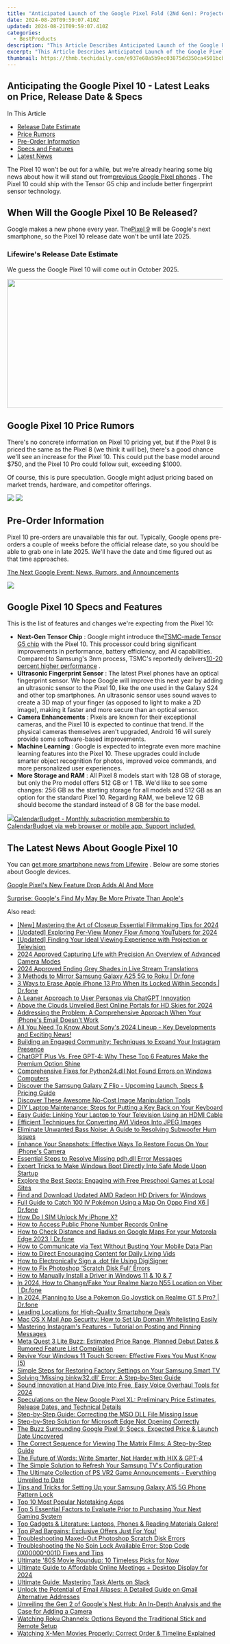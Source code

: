 ```yaml
---
title: "Anticipated Launch of the Google Pixel Fold (2Nd Gen): Projected Cost, Release Timeline & Leaked Specifications"
date: 2024-08-20T09:59:07.410Z
updated: 2024-08-21T09:59:07.410Z
categories:
  - BestProducts
description: "This Article Describes Anticipated Launch of the Google Pixel Fold (2Nd Gen): Projected Cost, Release Timeline & Leaked Specifications"
excerpt: "This Article Describes Anticipated Launch of the Google Pixel Fold (2Nd Gen): Projected Cost, Release Timeline & Leaked Specifications"
thumbnail: https://thmb.techidaily.com/e937e68a5b9ec03875dd350ca4501bcb740dbcf769458408d36b67b305252021.jpg
---
```


## Anticipating the Google Pixel 10 - Latest Leaks on Price, Release Date & Specs

 In This Article

* [Release Date Estimate](https://www.lifewire.com/#toc-when-will-the-google-pixel-10-be-released)
* [Price Rumors](https://www.lifewire.com/#toc-google-pixel-10-price-rumors)
* [Pre-Order Information](https://www.lifewire.com/#toc-pre-order-information)
* [Specs and Features](https://www.lifewire.com/#toc-google-pixel-10-specs-and-features)
* [Latest News](https://www.lifewire.com/#toc-the-latest-news-about-google-pixel-10)

 The Pixel 10 won't be out for a while, but we're already hearing some big news about how it will stand out from[previous Google Pixel phones](https://www.lifewire.com/google-pixel-phones-4152056) . The Pixel 10 could ship with the Tensor G5 chip and include better fingerprint sensor technology.

## When Will the Google Pixel 10 Be Released?

 Google makes a new phone every year. The[Pixel 9](https://www.lifewire.com/google-pixel-9-8630767) will be Google's next smartphone, so the Pixel 10 release date won't be until late 2025.

### Lifewire's Release Date Estimate

We guess the Google Pixel 10 will come out in October 2025.

<!-- affiliate ads begin -->
<a href="https://aofit.pxf.io/c/5597632/1399701/16396" target="_top" id="1399701"><img src="//a.impactradius-go.com/display-ad/16396-1399701" border="0" alt="" width="960" height="300"/></a><img height="0" width="0" src="https://imp.pxf.io/i/5597632/1399701/16396" style="position:absolute;visibility:hidden;" border="0" />
<!-- affiliate ads end -->
## Google Pixel 10 Price Rumors

 There's no concrete information on Pixel 10 pricing yet, but if the Pixel 9 is priced the same as the Pixel 8 (we think it will be), there's a good chance we'll see an increase for the Pixel 10\. This could put the base model around $750, and the Pixel 10 Pro could follow suit, exceeding $1000.  

 Of course, this is pure speculation. Google might adjust pricing based on market trends, hardware, and competitor offerings.

<!-- affiliate ads begin -->
<a href="https://shop.manycam.com/order/checkout.php?PRODS=17727588&QTY=1&AFFILIATE=108875&CART=1"><img src="https://secure.avangate.com/images/merchant/8230bea7d54bcdf99cdfe85cb07313d5/mcaffbanner600x500.png" border="0"></a>
<a href="https://shop.manycam.com/order/checkout.php?PRODS=17727588&QTY=1&AFFILIATE=108875&CART=1"><img src="https://secure.avangate.com/images/merchant/8230bea7d54bcdf99cdfe85cb07313d5/Affiliates_300x250px_valentinesday.png" border="0"></a>
<!-- affiliate ads end -->
## Pre-Order Information

 Pixel 10 pre-orders are unavailable this far out. Typically, Google opens pre-orders a couple of weeks before the official release date, so you should be able to grab one in late 2025\. We'll have the date and time figured out as that time approaches.

[The Next Google Event: News, Rumors, and Announcements](https://www.lifewire.com/google-event-5205756)

<!-- affiliate ads begin -->
<a href="https://store.iobit.com/order/checkout.php?PRODS=1468905&QTY=1&AFFILIATE=108875&CART=1"><img src="https://secure.avangate.com/images/merchant/184260348236f9554fe9375772ff966e/ascscan_728x90.png" border="0"></a>
<!-- affiliate ads end -->
## Google Pixel 10 Specs and Features

 This is the list of features and changes we're expecting from the Pixel 10:

* **Next-Gen Tensor Chip** : Google might introduce the[TSMC-made Tensor G5 chip](https://www.androidauthority.com/tsmc-tensor-g5-proof-pixel-10-3445056/) with the Pixel 10\. This processor could bring significant improvements in performance, battery efficiency, and AI capabilities. Compared to Samsung's 3nm process, TSMC's reportedly delivers[10-20 percent higher performance](https://www.businesskorea.co.kr/news/articleView.html?idxno=219277) .
* **Ultrasonic Fingerprint Sensor** : The latest Pixel phones have an optical fingerprint sensor. We hope Google will improve this next year by adding an ultrasonic sensor to the Pixel 10, like the one used in the Galaxy S24 and other top smartphones. An ultrasonic sensor uses sound waves to create a 3D map of your finger (as opposed to light to make a 2D image), making it faster and more secure than an optical sensor.
* **Camera Enhancements** : Pixels are known for their exceptional cameras, and the Pixel 10 is expected to continue that trend. If the physical cameras themselves aren't upgraded, Android 16 will surely provide some software-based improvements.
* **Machine Learning** : Google is expected to integrate even more machine learning features into the Pixel 10\. These upgrades could include smarter object recognition for photos, improved voice commands, and more personalized user experiences.
* **More Storage and RAM** : All Pixel 8 models start with 128 GB of storage, but only the Pro model offers 512 GB or 1 TB. We'd like to see some changes: 256 GB as the starting storage for all models and 512 GB as an option for the standard Pixel 10\. Regarding RAM, we believe 12 GB should become the standard instead of 8 GB for the base model.

<!-- affiliate ads begin -->
<a href="https://secure.2checkout.com/order/checkout.php?PRODS=37701530&QTY=1&AFFILIATE=108875&CART=1"><img src="https://secure.avangate.com/images/merchant/6fe0c81e3f9438db11ebbfba6c5ce460/products/copy_cbLogo_with_text_blue.png" border="0">CalendarBudget - Monthly subscription membership to CalendarBudget via web browser or mobile app. Support included. </a>
<!-- affiliate ads end -->
## The Latest News About Google Pixel 10

 You can [get more smartphone news from Lifewire](https://www.lifewire.com/mobile-phone-news-4796390) . Below are some stories about Google devices.

[Google Pixel's New Feature Drop Adds AI And More](https://www.lifewire.com/google-pixel-s-new-feature-drop-adds-ai-and-more-8663574)

[Surprise: Google's Find My May Be More Private Than Apple's](https://www.lifewire.com/google-find-my-device-better-than-apple-8629920)


<ins class="adsbygoogle"
     style="display:block"
     data-ad-format="autorelaxed"
     data-ad-client="ca-pub-7571918770474297"
     data-ad-slot="1223367746"></ins>



<ins class="adsbygoogle"
     style="display:block"
     data-ad-client="ca-pub-7571918770474297"
     data-ad-slot="8358498916"
     data-ad-format="auto"
     data-full-width-responsive="true"></ins>

<span class="atpl-alsoreadstyle">Also read:</span>
<div><ul>
<li><a href="https://fox-cloud.techidaily.com/new-mastering-the-art-of-closeup-essential-filmmaking-tips-for-2024/"><u>[New] Mastering the Art of Closeup  Essential Filmmaking Tips for 2024</u></a></li>
<li><a href="https://facebook-video-footage.techidaily.com/updated-exploring-per-view-money-flow-among-youtubers-for-2024/"><u>[Updated] Exploring Per-View Money Flow Among YouTubers for 2024</u></a></li>
<li><a href="https://some-techniques.techidaily.com/updated-finding-your-ideal-viewing-experience-with-projection-or-television/"><u>[Updated] Finding Your Ideal Viewing Experience with Projection or Television</u></a></li>
<li><a href="https://fox-blue.techidaily.com/2024-approved-capturing-life-with-precision-an-overview-of-advanced-camera-modes/"><u>2024 Approved  Capturing Life with Precision  An Overview of Advanced Camera Modes</u></a></li>
<li><a href="https://remote-screen-capture.techidaily.com/2024-approved-ending-grey-shades-in-live-stream-translations/"><u>2024 Approved  Ending Grey Shades in Live Stream Translations</u></a></li>
<li><a href="https://screen-mirror.techidaily.com/3-methods-to-mirror-samsung-galaxy-a25-5g-to-roku-drfone-by-drfone-android/"><u>3 Methods to Mirror Samsung Galaxy A25 5G to Roku | Dr.fone</u></a></li>
<li><a href="https://iphone-unlock.techidaily.com/3-ways-to-erase-apple-iphone-13-pro-when-its-locked-within-seconds-drfone-by-drfone-ios/"><u>3 Ways to Erase Apple iPhone 13 Pro When Its Locked Within Seconds | Dr.fone</u></a></li>
<li><a href="https://tech-revival.techidaily.com/a-leaner-approach-to-user-personas-via-chatgpt-innovation/"><u>A Leaner Approach to User Personas via ChatGPT Innovation</u></a></li>
<li><a href="https://extra-resources.techidaily.com/above-the-clouds-unveiled-best-online-portals-for-hd-skies-for-2024/"><u>Above the Clouds Unveiled  Best Online Portals for HD Skies for 2024</u></a></li>
<li><a href="https://techno-recovery.techidaily.com/addressing-the-problem-a-comprehensive-approach-when-your-iphones-email-doesnt-work/"><u>Addressing the Problem: A Comprehensive Approach When Your iPhone's Email Doesn't Work</u></a></li>
<li><a href="https://techno-recovery.techidaily.com/all-you-need-to-know-about-sonys-2024-lineup-key-developments-and-exciting-news/"><u>All You Need To Know About Sony's 2024 Lineup - Key Developments and Exciting News!</u></a></li>
<li><a href="https://techno-recovery.techidaily.com/building-an-engaged-community-techniques-to-expand-your-instagram-presence/"><u>Building an Engaged Community: Techniques to Expand Your Instagram Presence</u></a></li>
<li><a href="https://tech-revival.techidaily.com/chatgpt-plus-vs-free-gpt-4-why-these-top-6-features-make-the-premium-option-shine/"><u>ChatGPT Plus Vs. Free GPT-4: Why These Top 6 Features Make the Premium Option Shine</u></a></li>
<li><a href="https://techno-recovery.techidaily.com/comprehensive-fixes-for-python24dll-not-found-errors-on-windows-computers/"><u>Comprehensive Fixes for Python24.dll Not Found Errors on Windows Computers</u></a></li>
<li><a href="https://techno-recovery.techidaily.com/discover-the-samsung-galaxy-z-flip-upcoming-launch-specs-and-pricing-guide/"><u>Discover the Samsung Galaxy Z Flip - Upcoming Launch, Specs & Pricing Guide</u></a></li>
<li><a href="https://techno-recovery.techidaily.com/discover-these-awesome-no-cost-image-manipulation-tools/"><u>Discover These Awesome No-Cost Image Manipulation Tools</u></a></li>
<li><a href="https://techno-recovery.techidaily.com/diy-laptop-maintenance-steps-for-putting-a-key-back-on-your-keyboard/"><u>DIY Laptop Maintenance: Steps for Putting a Key Back on Your Keyboard</u></a></li>
<li><a href="https://techno-recovery.techidaily.com/easy-guide-linking-your-laptop-to-your-television-using-an-hdmi-cable/"><u>Easy Guide: Linking Your Laptop to Your Television Using an HDMI Cable</u></a></li>
<li><a href="https://media-tips.techidaily.com/efficient-techniques-for-converting-avi-videos-into-jpeg-images/"><u>Efficient Techniques for Converting AVI Videos Into JPEG Images</u></a></li>
<li><a href="https://techno-recovery.techidaily.com/eliminate-unwanted-bass-noise-a-guide-to-resolving-subwoofer-hum-issues/"><u>Eliminate Unwanted Bass Noise: A Guide to Resolving Subwoofer Hum Issues</u></a></li>
<li><a href="https://techno-recovery.techidaily.com/enhance-your-snapshots-effective-ways-to-restore-focus-on-your-iphones-camera/"><u>Enhance Your Snapshots: Effective Ways To Restore Focus On Your iPhone's Camera</u></a></li>
<li><a href="https://techno-recovery.techidaily.com/essential-steps-to-resolve-missing-pdhdll-error-messages/"><u>Essential Steps to Resolve Missing pdh.dll Error Messages</u></a></li>
<li><a href="https://techno-recovery.techidaily.com/expert-tricks-to-make-windows-boot-directly-into-safe-mode-upon-startup/"><u>Expert Tricks to Make Windows Boot Directly Into Safe Mode Upon Startup</u></a></li>
<li><a href="https://techno-recovery.techidaily.com/explore-the-best-spots-engaging-with-free-preschool-games-at-local-sites/"><u>Explore the Best Spots: Engaging with Free Preschool Games at Local Sites</u></a></li>
<li><a href="https://hardware-updates.techidaily.com/find-and-download-updated-amd-radeon-hd-drivers-for-windows/"><u>Find and Download Updated AMD Radeon HD Drivers for Windows</u></a></li>
<li><a href="https://android-pokemon-go.techidaily.com/full-guide-to-catch-100-iv-pokemon-using-a-map-on-oppo-find-x6-drfone-by-drfone-virtual-android/"><u>Full Guide to Catch 100 IV Pokémon Using a Map On Oppo Find X6 | Dr.fone</u></a></li>
<li><a href="https://sim-unlock.techidaily.com/how-do-i-sim-unlock-my-iphone-x-by-drfone-ios/"><u>How Do I SIM Unlock My iPhone X?</u></a></li>
<li><a href="https://techno-recovery.techidaily.com/how-to-access-public-phone-number-records-online/"><u>How to Access Public Phone Number Records Online</u></a></li>
<li><a href="https://android-location-track.techidaily.com/how-to-check-distance-and-radius-on-google-maps-for-your-motorola-edge-2023-drfone-by-drfone-virtual-android/"><u>How to Check Distance and Radius on Google Maps For your Motorola Edge 2023 | Dr.fone</u></a></li>
<li><a href="https://techno-recovery.techidaily.com/how-to-communicate-via-text-without-busting-your-mobile-data-plan/"><u>How to Communicate via Text Without Busting Your Mobile Data Plan</u></a></li>
<li><a href="https://youtube-clips.techidaily.com/how-to-direct-encouraging-content-for-daily-living-vids/"><u>How to Direct Encouraging Content for Daily Living Vids</u></a></li>
<li><a href="https://blog-min.techidaily.com/how-to-electronically-sign-a-dot-file-using-digisigner-by-ldigisigner-sign-a-word-sign-a-word/"><u>How to Electronically Sign a .dot file Using DigiSigner</u></a></li>
<li><a href="https://techno-recovery.techidaily.com/1722865982868-how-to-fix-photoshop-scratch-disk-full-errors/"><u>How to Fix Photoshop ‘Scratch Disk Full’ Errors</u></a></li>
<li><a href="https://blog-min.techidaily.com/how-to-manually-install-a-driver-in-windows-11-and-10-and-7-by-drivereasy-guide/"><u>How to Manually Install a Driver in Windows 11 & 10 & 7</u></a></li>
<li><a href="https://location-social.techidaily.com/in-2024-how-to-changefake-your-realme-narzo-n55-location-on-viber-drfone-by-drfone-virtual-android/"><u>In 2024, How to Change/Fake Your Realme Narzo N55 Location on Viber | Dr.fone</u></a></li>
<li><a href="https://pokemon-go-android.techidaily.com/in-2024-planning-to-use-a-pokemon-go-joystick-on-realme-gt-5-pro-drfone-by-drfone-virtual-android/"><u>In 2024, Planning to Use a Pokemon Go Joystick on Realme GT 5 Pro? | Dr.fone</u></a></li>
<li><a href="https://techno-recovery.techidaily.com/leading-locations-for-high-quality-smartphone-deals/"><u>Leading Locations for High-Quality Smartphone Deals</u></a></li>
<li><a href="https://techno-recovery.techidaily.com/mac-os-x-mail-app-security-how-to-set-up-domain-whitelisting-easily/"><u>Mac OS X Mail App Security: How to Set Up Domain Whitelisting Easily</u></a></li>
<li><a href="https://techno-recovery.techidaily.com/mastering-instagrams-features-tutorial-on-posting-and-pinning-messages/"><u>Mastering Instagram's Features - Tutorial on Posting and Pinning Messages</u></a></li>
<li><a href="https://techno-recovery.techidaily.com/meta-quest-3-lite-buzz-estimated-price-range-planned-debut-dates-and-rumored-feature-list-compilation/"><u>Meta Quest 3 Lite Buzz: Estimated Price Range, Planned Debut Dates & Rumored Feature List Compilation</u></a></li>
<li><a href="https://win-howtos.techidaily.com/revive-your-windows-11-touch-screen-effective-fixes-you-must-know-5/"><u>Revive Your Windows 11 Touch Screen: Effective Fixes You Must Know (5)</u></a></li>
<li><a href="https://techno-recovery.techidaily.com/simple-steps-for-restoring-factory-settings-on-your-samsung-smart-tv/"><u>Simple Steps for Restoring Factory Settings on Your Samsung Smart TV</u></a></li>
<li><a href="https://techno-recovery.techidaily.com/solving-missing-binkw32dll-error-a-step-by-step-guide/"><u>Solving 'Missing binkw32.dll' Error: A Step-by-Step Guide</u></a></li>
<li><a href="https://extra-guidance.techidaily.com/sound-innovation-at-hand-dive-into-free-easy-voice-overhaul-tools-for-2024/"><u>Sound Innovation at Hand  Dive Into Free, Easy Voice Overhaul Tools for 2024</u></a></li>
<li><a href="https://technical-tips.techidaily.com/speculations-on-the-new-google-pixel-xl-preliminary-price-estimates-release-dates-and-technical-details/"><u>Speculations on the New Google Pixel XL: Preliminary Price Estimates, Release Dates, and Technical Details</u></a></li>
<li><a href="https://techno-recovery.techidaily.com/step-by-step-guide-correcting-the-mso-dll-file-missing-issue/"><u>Step-by-Step Guide: Correcting the MSO DLL File Missing Issue</u></a></li>
<li><a href="https://techno-recovery.techidaily.com/step-by-step-solution-for-microsoft-edge-not-opening-correctly/"><u>Step-by-Step Solution for Microsoft Edge Not Opening Correctly</u></a></li>
<li><a href="https://techno-recovery.techidaily.com/1722899506539-the-buzz-surrounding-google-pixel-9-specs-expected-price-and-launch-date-uncovered/"><u>The Buzz Surrounding Google Pixel 9: Specs, Expected Price & Launch Date Uncovered</u></a></li>
<li><a href="https://techno-recovery.techidaily.com/the-correct-sequence-for-viewing-the-matrix-films-a-step-by-step-guide/"><u>The Correct Sequence for Viewing The Matrix Films: A Step-by-Step Guide</u></a></li>
<li><a href="https://tech-revival.techidaily.com/the-future-of-words-write-smarter-not-harder-with-hix-and-gpt-4/"><u>The Future of Words: Write Smarter, Not Harder with HIX & GPT-4</u></a></li>
<li><a href="https://techno-recovery.techidaily.com/1722872377901-the-simple-solution-to-refresh-your-samsung-tvs-configuration/"><u>The Simple Solution to Refresh Your Samsung TV's Configuration</u></a></li>
<li><a href="https://techno-recovery.techidaily.com/the-ultimate-collection-of-ps-vr2-game-announcements-everything-unveiled-to-date/"><u>The Ultimate Collection of PS VR2 Game Announcements - Everything Unveiled to Date</u></a></li>
<li><a href="https://android-unlock.techidaily.com/tips-and-tricks-for-setting-up-your-samsung-galaxy-a15-5g-phone-pattern-lock-by-drfone-android/"><u>Tips and Tricks for Setting Up your Samsung Galaxy A15 5G Phone Pattern Lock</u></a></li>
<li><a href="https://techno-recovery.techidaily.com/top-10-most-popular-notetaking-apps/"><u>Top 10 Most Popular Notetaking Apps</u></a></li>
<li><a href="https://techno-recovery.techidaily.com/top-5-essential-factors-to-evaluate-prior-to-purchasing-your-next-gaming-system/"><u>Top 5 Essential Factors to Evaluate Prior to Purchasing Your Next Gaming System</u></a></li>
<li><a href="https://techno-recovery.techidaily.com/top-gadgets-and-literature-laptops-phones-and-reading-materials-galore/"><u>Top Gadgets & Literature: Laptops, Phones & Reading Materials Galore!</u></a></li>
<li><a href="https://techno-recovery.techidaily.com/1722884098629-top-ipad-bargains-exclusive-offers-just-for-you/"><u>Top iPad Bargains: Exclusive Offers Just For You!</u></a></li>
<li><a href="https://techno-recovery.techidaily.com/troubleshooting-maxed-out-photoshop-scratch-disk-errors/"><u>Troubleshooting Maxed-Out Photoshop Scratch Disk Errors</u></a></li>
<li><a href="https://techno-recovery.techidaily.com/troubleshooting-the-no-spin-lock-available-error-stop-code-0x00000001d-fixes-and-tips/"><u>Troubleshooting the No Spin Lock Available Error: Stop Code 0X00000^001D Fixes and Tips</u></a></li>
<li><a href="https://techno-recovery.techidaily.com/ultimate-80s-movie-roundup-10-timeless-picks-for-now/"><u>Ultimate '80S Movie Roundup: 10 Timeless Picks for Now</u></a></li>
<li><a href="https://screen-recording.techidaily.com/ultimate-guide-to-affordable-online-meetings-plus-desktop-display-for-2024/"><u>Ultimate Guide to Affordable Online Meetings + Desktop Display for 2024</u></a></li>
<li><a href="https://techno-recovery.techidaily.com/ultimate-guide-mastering-task-alerts-on-slack/"><u>Ultimate Guide: Mastering Task Alerts on Slack</u></a></li>
<li><a href="https://techno-recovery.techidaily.com/unlock-the-potential-of-email-aliases-a-detailed-guide-on-gmail-alternative-addresses/"><u>Unlock the Potential of Email Aliases: A Detailed Guide on Gmail Alternative Addresses</u></a></li>
<li><a href="https://buynow-help.techidaily.com/unveiling-the-gen-2-of-googles-nest-hub-an-in-depth-analysis-and-the-case-for-adding-a-camera/"><u>Unveiling the Gen 2 of Google's Nest Hub: An In-Depth Analysis and the Case for Adding a Camera</u></a></li>
<li><a href="https://techno-recovery.techidaily.com/watching-roku-channels-options-beyond-the-traditional-stick-and-remote-setup/"><u>Watching Roku Channels: Options Beyond the Traditional Stick and Remote Setup</u></a></li>
<li><a href="https://techno-recovery.techidaily.com/watching-x-men-movies-properly-correct-order-and-timeline-explained/"><u>Watching X-Men Movies Properly: Correct Order & Timeline Explained</u></a></li>
</ul></div>
